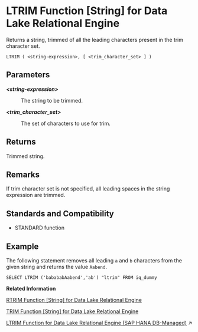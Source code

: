 <!-- loioa561eaf184f2101596bab303110c20fb -->

# LTRIM Function \[String\] for Data Lake Relational Engine

Returns a string, trimmed of all the leading characters present in the trim character set.



```
LTRIM ( <string-expression>, [ <trim_character_set> ] )
```



<a name="loioa561eaf184f2101596bab303110c20fb__LTRIM_parm1"/>

## Parameters


<dl>
<dt><b>

*<string-expression\>*

</b></dt>
<dd>

The string to be trimmed.



</dd><dt><b>

*<trim\_character\_set\>*

</b></dt>
<dd>

The set of characters to use for trim.



</dd>
</dl>



<a name="loioa561eaf184f2101596bab303110c20fb__LTRIM_returns1"/>

## Returns

Trimmed string.



<a name="loioa561eaf184f2101596bab303110c20fb__LTRIM_remarks1"/>

## Remarks

If trim character set is not specified, all leading spaces in the string expression are trimmed.



<a name="loioa561eaf184f2101596bab303110c20fb__LTRIM_standards1"/>

## Standards and Compatibility

-   STANDARD function



<a name="loioa561eaf184f2101596bab303110c20fb__LTRIM_examples1"/>

## Example

The following statement removes all leading `a` and `b` characters from the given string and returns the value `Aabend`.

```
SELECT LTRIM ('babababAabend','ab') "ltrim" FROM iq_dummy
```

**Related Information**  


[RTRIM Function \[String\] for Data Lake Relational Engine](rtrim-function-string-for-data-lake-relational-engine-a57d411.md "Returns a string, trimmed of all the trailing characters present in the trim character set.")

[TRIM Function \[String\] for Data Lake Relational Engine](trim-function-string-for-data-lake-relational-engine-a58b326.md "Returns a string, trimmed of all the leading and trailing characters present in the trim character set.")

[LTRIM Function for Data Lake Relational Engine (SAP HANA DB-Managed)](https://help.sap.com/viewer/a898e08b84f21015969fa437e89860c8/2023_2_QRC/en-US/ccfb4d6a182f4c7badbe8d4f597b316a.html "Returns a string, trimmed of all the leading characters present in the trim character set.") :arrow_upper_right:

